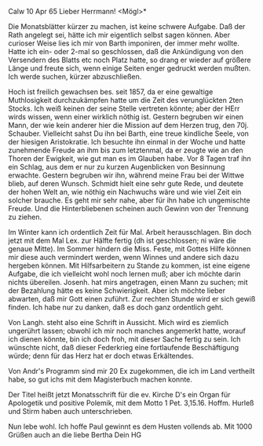  Calw 10 Apr 65
Lieber Herrmann! <Mögl>*

Die Monatsblätter kürzer zu machen, ist keine schwere Aufgabe. Daß der Rath angelegt sei, hätte ich mir eigentlich selbst sagen können. Aber curioser Weise lies ich mir von Barth imponiren, der immer mehr wollte. Hatte ich ein- oder 2-mal so geschlossen, daß die Ankündigung von den Versendern des Blatts etc noch Platz hatte, so drang er wieder auf größere Länge und freute sich, wenn einige Seiten enger gedruckt werden mußten. Ich werde suchen, kürzer abzuschließen.

Hoch ist freilich gewachsen bes. seit 1857, da er eine gewaltige Muthlosigkeit durchzukämpfen hatte um die Zeit des verunglückten 2ten Stocks. Ich weiß keinen der seine Stelle vertreten könnte; aber der HErr wirds wissen, wenn einer wirklich nöthig ist. Gestern begruben wir einen Mann, der wie kein anderer hier die Mission auf dem Herzen trug, den 70j. Schauber. Vielleicht sahst Du ihn bei Barth, eine treue kindliche Seele, von der hiesigen Aristokratie. Ich besuchte ihn einmal in der Woche und hatte zunehmende Freude an ihm bis zum letztenmal, da er zeugte wie an den Thoren der Ewigkeit, wie gut man es im Glauben habe. Vor 8 Tagen traf ihn ein Schlag, aus dem er nur zu kurzen Augenblicken von Besinnung erwachte. Gestern begruben wir ihn, während meine Frau bei der Wittwe blieb, auf deren Wunsch. Schmidt hielt eine sehr gute Rede, und deutete der hohen Welt an, wie nöthig ein Nachwuchs wäre und wie viel Zeit ein solcher brauche. Es geht mir sehr nahe, aber für ihn habe ich ungemischte Freude. Und die Hinterbliebenen scheinen auch Gewinn von der Trennung zu ziehen.

Im Winter kann ich ordentlich Zeit für Mal. Arbeit herausschlagen. Bin doch jetzt mit dem Mal Lex. zur Hälfte fertig (dh ist geschlossen; ni wäre die genaue Mitte). Im Sommer hindern die Miss. Feste, mit Gottes Hilfe können mir diese auch vermindert werden, wenn Winnes und andere sich dazu hergeben können. Mit Hilfsarbeitern zu Stande zu kommen, ist eine eigene Aufgabe, die ich vielleicht wohl noch lernen muß; aber ich möchte darin nichts übereilen. Josenh. hat mirs angetragen, einen Mann zu suchen; mit der Bezahlung hätte es keine Schwierigkeit. Aber ich möchte lieber abwarten, daß mir Gott einen zuführt. Zur rechten Stunde wird er sich gewiß finden. Ich habe nur zu danken, daß es doch ganz ordentlich geht.

Von Langh. steht also eine Schrift in Aussicht. Mich wird es ziemlich ungerührt lassen; obwohl ich mir noch manches angemerkt hatte, worauf ich dienen könnte, bin ich doch froh, mit dieser Sache fertig zu sein. Ich wünschte nicht, daß dieser Federkrieg eine fortlaufende Beschäftigung würde; denn für das Herz hat er doch etwas Erkältendes.

Von Andr's Programm sind mir 20 Ex zugekommen, die ich im Land vertheilt habe, so gut ichs mit dem Magisterbuch machen konnte.

Der Titel heißt jetzt Monatsschrift für die ev. Kirche D's ein Organ für Apologetik und positive Polemik, mit dem Motto 1 Pet. 3,15.16. Hoffm. Hurleß und Stirm haben auch unterschrieben.

Nun lebe wohl. Ich hoffe Paul gewinnt es dem Husten vollends ab. Mit 1000 Grüßen auch an die liebe Bertha
 Dein HG

